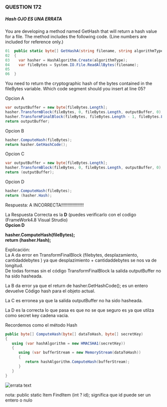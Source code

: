 ### QUESTION 172 

##### Hash  OJO __ES UNA ERRATA__

You are developing a method named GetHash that will return a hash value for a file. The method includes the
following code. (Line numbers are included for reference only.)

```c#
01  public static byte[] GetHashA(string filename, string algorithmType)
02  {
03    var hasher = HashAlgorithm.Create(algorithmType);
04    var fileBytes = System.IO.File.ReadAllBytes(filename);
05
06  }

````
You need to return the cryptographic hash of the bytes contained in the fileBytes variable.
Which code segment should you insert at line 05?


Opcion A
```c#
var outputBuffer = new byte[fileBytes.Length];
hasher.TransformBlock(fileBytes, 0, fileBytes.Length, outputBuffer, 0);
hasher.TransformFinalBlock(fileBytes, fileBytes.Length - 1, fileBytes.Length);
return outputBuffer;
````
Opcion B
```c#
hasher.ComputeHash(fileBytes);
return hasher.GetHashCode();
````
Opcion C
```c#
var outputBuffer = new byte[fileBytes.Length];
hasher.TransformBlock(fileBytes, 0, fileBytes.Length, outputBuffer, 0);
return (outputBuffer);
````
Opcion D
```c#
hasher.ComputeHash(fileBytes);
return (hasher.Hash);
````

Respuesta: A INCORRECTA!!!!!!!!!!!!!!!!!!   

La Respuesta Correcta es la __D__  (puedes verificarlo con el codigo (FrameWork4.8 Visual Strudio)   
__Opcion D__  

__hasher.ComputeHash(fileBytes);__  
__return (hasher.Hash);__  


Explicación:  
La A da error en TransformFinalBlock (filebytes, desplazamiento, cantidaddebytes ) ya que desplazimiento + cantidaddebytes se nos va de longitud.  
De todas formas sin el código TransformFinalBlock la salida outputBuffer no ha sido hasheada.  

La B da error ya que el return de hasher.GetHashCode(); es un entero  devuelve Código hash para el objeto actual.  


La C es erronea ya que la salida outputBuffer no ha sido hasheada.  

La D es la correcta lo que pasa es que no se que seguro es ya que utilza como secret key cadena vacia.  





Recordemos como el método Hash  
```` c#
public byte[] ComputeHash(byte[] dataToHash, byte[] secretKey)
{
   using (var hashAlgorithm = new HMACSHA1(secretKey))
   {
      using (var bufferStream = new MemoryStream(dataToHash))
      {
         return hashAlgorithm.ComputeHash(bufferStream);
      }
   }
}
````




![errata text](errata.PNG)


nota: public static Item FindItem (int ? id); significa que id puede ser un entero o nulo

